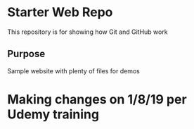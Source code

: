 # Starter Web Repo

This repository is for showing how Git and GitHub work

## Purpose

Sample website with plenty of files for demos

# Making changes on 1/8/19 per Udemy training
